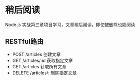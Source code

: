 # 稍后阅读
Node.js 实战第三章项目学习，文章稍后阅读，即使被删除也能阅读

## RESTful路由
- POST /articles  创建文章
- GET /articles/:id 获取指定文章
- GET /articles 获取所有文章
- DELETE /articles/: 删除指定文章
